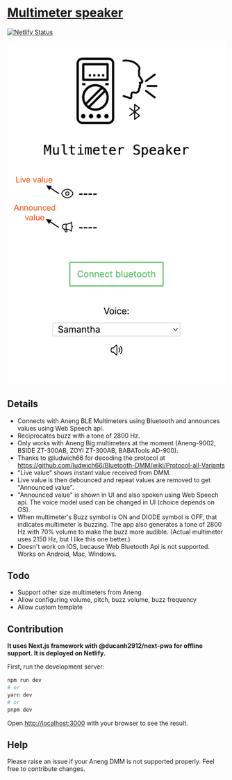 # [Multimeter speaker](https://multimeter-speaker.netlify.app/)

[![Netlify Status](https://api.netlify.com/api/v1/badges/5e692fc8-5bae-44c4-b8b4-ba0903bfe768/deploy-status)](https://multimeter-speaker.netlify.app/)

![Screenshot](./screenshot.png)

## Details

- Connects with Aneng BLE Multimeters using Bluetooth and announces values using Web Speech api.
- Reciprocates buzz with a tone of 2800 Hz.
- Only works with Aneng Big multimeters at the moment (Aneng-9002, BSIDE ZT-300AB, ZOYI ZT-300AB, BABATools AD-900).
- Thanks to @ludwich66 for decoding the protocol at https://github.com/ludwich66/Bluetooth-DMM/wiki/Protocol-all-Variants
- "Live value" shows instant value received from DMM.
- Live value is then debounced and repeat values are removed to get "Announced value".
- "Announced value" is shown in UI and also spoken using Web Speech api. The voice model used can be changed in UI (choice depends on OS).
- When multimeter's Buzz symbol is ON and DIODE symbol is OFF, that indicates multimeter is buzzing. The app also generates a tone of 2800 Hz with 70% volume to make the buzz more audible. (Actual multimeter uses 2150 Hz, but I like this one better.)
- Doesn't work on IOS, because Web Bluetooth Api is not supported. Works on Android, Mac, Windows.

## Todo

- Support other size multimeters from Aneng
- Allow configuring volume, pitch, buzz volume, buzz frequency
- Allow custom template

## Contribution

**It uses Next.js framework with @ducanh2912/next-pwa for offline support. It is deployed on Netlify.**

First, run the development server:

```bash
npm run dev
# or
yarn dev
# or
pnpm dev
```

Open [http://localhost:3000](http://localhost:3000) with your browser to see the result.

## Help

Please raise an issue if your Aneng DMM is not supported properly. Feel free to contribute changes.
